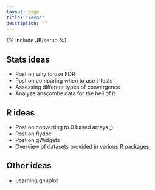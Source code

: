 ```yaml
---
layout: page
title: "Ideas"
description: ""
---
```

{% include JB/setup %}

## Stats ideas

 - Post on why to use FDR
 - Post on comparing when to use t-tests
 - Assessing different types of convergence
 - Analyze anscombe data for the hell of it

## R ideas

 - Post on converting to 0 based arrays ;)
 - Post on flydoc
 - Post on gWidgets
 - Overview of datasets provided in various R packages

## Other ideas

 - Learning gnuplot
